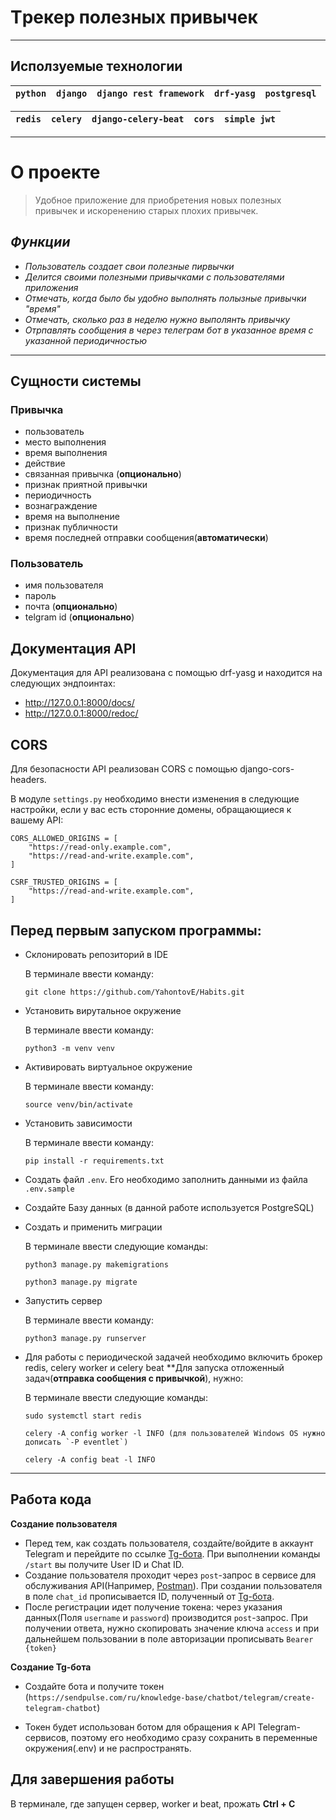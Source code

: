 # __Tрекер полезных привычек__
___
## Исползуемые технологии

|`python` | `django` | `django rest framework` | `drf-yasg` | `postgresql` |
| ------ | ------ |------ |------ |------ |

| `redis` | `celery` | `django-celery-beat` | `cors` | `simple jwt` |
| ------ | ------ | ------ | ------ | ------ |
___

# О проекте 
> Удобное приложение для   приобретения новых полезных привычек и искоренению старых плохих привычек.
## ___Функции___
- _Пользователь создает свои полезные пирвычки_
- _Делится своими полезными привычками с пользователями приложения_
- _Отмечать, когда было бы удобно выполнять полызные привычки "время"_
- _Отмечать, сколько раз в неделю нужно выполянть привычку_
- _Отрпавлять сообщения в через телеграм бот в указанное время с указанной периодичностью_
___

## Сущности системы
  ### Привычка
  * пользователь
  * место выполнения
  * время выполнения
  * действие
  * связанная привычка (__опционально__)
  * признак приятной привычки
  * периодичность
  * вознаграждение
  * время на выполнение
  * признак публичности
  * время поcледней отправки сообщения(__автоматически__)

### Пользователь
* имя пользователя
* пароль
* почта (__опционально__)
* telgram id (__опционально__)

## Документация API
Документация для API реализована с помощью drf-yasg и находится на следующих эндпоинтах:
* http://127.0.0.1:8000/docs/
* http://127.0.0.1:8000/redoc/

## CORS
Для безопасности API реализован CORS с помощью django-cors-headers. 

В модуле ``settings.py`` необходимо внести изменения в следующие настройки, если у вас есть сторонние домены, обращающиеся к вашему API:

```
CORS_ALLOWED_ORIGINS = [
    "https://read-only.example.com",
    "https://read-and-write.example.com",
]

CSRF_TRUSTED_ORIGINS = [
    "https://read-and-write.example.com",
]
```

## Перед первым запуском программы:

* Склонировать репозиторий в IDE
  
  В терминале ввести команду:
  ```
  git clone https://github.com/YahontovE/Habits.git
* Установить вирутальное окружение

  В терминале ввести команду:
  ```
  python3 -m venv venv
  ```
* Активировать виртуальное окружение

  В терминале ввести команду:
  ```
  source venv/bin/activate
  ```
* Установить зависимости

  В терминале ввести команду:
  ```
  pip install -r requirements.txt
  ```
* Создать файл ``.env``. Его необходимо заполнить данными из файла ``.env.sample``
* Создайте Базу данных (в данной работе используется PostgreSQL)
* Создать и применить миграции

  В терминале ввести следующие команды:
  ```
  python3 manage.py makemigrations
  ```
  ```
  python3 manage.py migrate
  ```
* Запустить сервер

  В терминале ввести команду:
  ```
  python3 manage.py runserver
  ```
* Для работы с периодической задачей необходимо включить брокер redis, celery worker и celery beat
**Для запуска отложенный задач(__отправка сообщения с привычкой__), нужно:

  В терминале ввести следующие команды:
  ```
  sudo systemctl start redis
  ```
  ```
  celery -A config worker -l INFO (для пользователей Windows OS нужно дописать `-P eventlet`)
  ```
  ```
  celery -A config beat -l INFO

***
## Работа кода

**Создание пользователя**
- Перед тем, как создать пользователя, создайте/войдите в аккаунт Telegram и перейдите по ссылке 
[Tg-бота](https://t.me/getmyid_bot). При выполнении команды `/start` вы получите User ID и Chat ID.
- Создание пользователя проходит через `post`-запрос в сервисе для обслуживания API(Например, [Postman](https://www.postman.com/)).
При создании пользователя в поле `chat_id` прописывается ID, полученный от [Tg-бота](https://t.me/getmyid_bot).
- После регистрации идет получение токена: через указания данных(Поля `username` и `password`) производится `post`-запрос.
При получении ответа, нужно скопировать значение ключа `access` и при дальнейшем пользовании в поле авторизации прописывать
`Bearer {token}` 


**Создание Tg-бота**
* Создайте бота и получите токен
(`https://sendpulse.com/ru/knowledge-base/chatbot/telegram/create-telegram-chatbot`)
- Токен будет использован ботом для обращения к API Telegram-сервисов, поэтому его необходимо сразу сохранить в переменные окружения(.env) и не распространять.
## Для завершения работы

В терминале, где запущен сервер, worker и beat, прожать **Ctrl + C**
